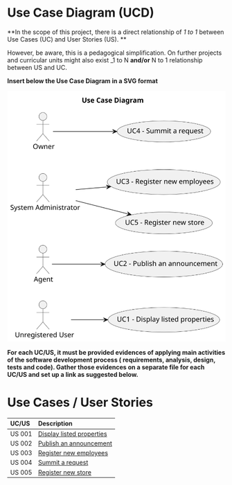 # Use Case Diagram (UCD)

**In the scope of this project, there is a direct relationship of _1 to 1_ between Use Cases (UC) and User Stories (US).
**

However, be aware, this is a pedagogical simplification. On further projects and curricular units might also exist _1 to
N **and/or** N to 1 relationship between US and UC.

**Insert below the Use Case Diagram in a SVG format**

![Use Case Diagram](svg/use-case-diagram.svg)

**For each UC/US, it must be provided evidences of applying main activities of the software development process (
requirements, analysis, design, tests and code). Gather those evidences on a separate file for each UC/US and set up a
link as suggested below.**

# Use Cases / User Stories

| UC/US  | Description                                        |                   
|:-------|:---------------------------------------------------|
| US 001 | [Display listed properties](../../us001/Readme.md) |
| US 002 | [Publish an announcement](../../us002/Readme.md)   |
| US 003 | [Register new employees](../../us003/Readme.md)    |
| US 004 | [Summit a request](../../us004/Readme.md)          |
| US 005 | [Register new store](../../us005/Readme.md)        |
